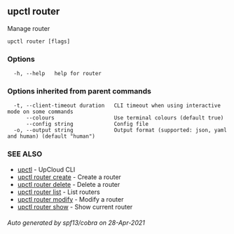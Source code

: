 ## upctl router

Manage router

```
upctl router [flags]
```

### Options

```
  -h, --help   help for router
```

### Options inherited from parent commands

```
  -t, --client-timeout duration   CLI timeout when using interactive mode on some commands
      --colours                   Use terminal colours (default true)
      --config string             Config file
  -o, --output string             Output format (supported: json, yaml and human) (default "human")
```

### SEE ALSO

* [upctl](upctl.md)	 - UpCloud CLI
* [upctl router create](upctl_router_create.md)	 - Create a router
* [upctl router delete](upctl_router_delete.md)	 - Delete a router
* [upctl router list](upctl_router_list.md)	 - List routers
* [upctl router modify](upctl_router_modify.md)	 - Modify a router
* [upctl router show](upctl_router_show.md)	 - Show current router

###### Auto generated by spf13/cobra on 28-Apr-2021
